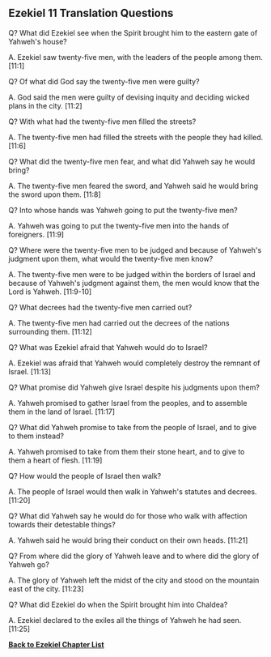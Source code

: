 ## Ezekiel 11 Translation Questions ##

Q? What did Ezekiel see when the Spirit brought him to the eastern gate of Yahweh's house?

A. Ezekiel saw twenty-five men, with the leaders of the people among them. [11:1]

Q? Of what did God say the twenty-five men were guilty?

A. God said the men were guilty of devising inquity and deciding wicked plans in the city. [11:2]

Q? With what had the twenty-five men filled the streets?

A. The twenty-five men had filled the streets with the people they had killed. [11:6]

Q? What did the twenty-five men fear, and what did Yahweh say he would bring?

A. The twenty-five men feared the sword, and Yahweh said he would bring the sword upon them. [11:8]

Q? Into whose hands was Yahweh going to put the twenty-five men?

A. Yahweh was going to put the twenty-five men into the hands of foreigners. [11:9]

Q? Where were the twenty-five men to be judged and because of Yahweh's judgment upon them, what would the twenty-five men know?

A. The twenty-five men were to be judged within the borders of Israel and because of Yahweh's judgment against them, the men would know that the Lord is Yahweh. [11:9-10]

Q? What decrees had the twenty-five men carried out?

A. The twenty-five men had carried out the decrees of the nations surrounding them. [11:12]

Q? What was Ezekiel afraid that Yahweh would do to Israel?

A. Ezekiel was afraid that Yahweh would completely destroy the remnant of Israel. [11:13]

Q? What promise did Yahweh give Israel despite his judgments upon them?

A. Yahweh promised to gather Israel from the peoples, and to assemble them in the land of Israel. [11:17]

Q? What did Yahweh promise to take from the people of Israel, and to give to them instead?

A. Yahweh promised to take from them their stone heart, and to give to them a heart of flesh. [11:19]

Q? How would the people of Israel then walk?

A. The people of Israel would then walk in Yahweh's statutes and decrees. [11:20]

Q? What did Yahweh say he would do for those who walk with affection towards their detestable things?

A. Yahweh said he would bring their conduct on their own heads. [11:21]

Q? From where did the glory of Yahweh leave and to where did the glory of Yahweh go?

A. The glory of Yahweh left the midst of the city and stood on the mountain east of the city. [11:23]

Q? What did Ezekiel do when the Spirit brought him into Chaldea?

A. Ezekiel declared to the exiles all the things of Yahweh he had seen. [11:25]

__[Back to Ezekiel Chapter List](./)__

